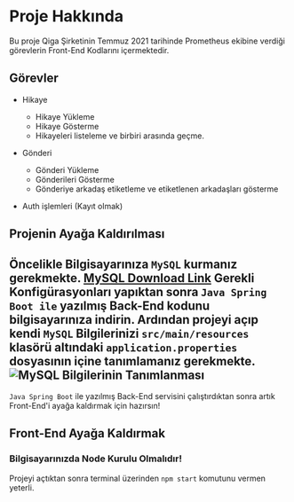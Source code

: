 # Proje Hakkında
Bu proje Qiga Şirketinin Temmuz 2021 tarihinde Prometheus ekibine verdiği görevlerin Front-End Kodlarını içermektedir. 

## Görevler
+ Hikaye
  + Hikaye Yükleme
  + Hikaye Gösterme
  + Hikayeleri listeleme ve birbiri arasında geçme.

+ Gönderi
  + Gönderi Yükleme
  + Gönderileri Gösterme
  + Gönderiye arkadaş etiketleme ve etiketlenen arkadaşları gösterme

+ Auth işlemleri (Kayıt olmak)

## Projenin Ayağa Kaldırılması
Öncelikle Bilgisayarınıza `MySQL` kurmanız gerekmekte. [MySQL Download Link](https://dev.mysql.com/downloads/installer/)
Gerekli Konfigürasyonları yapıktan sonra `Java Spring Boot ile` yazılmış Back-End kodunu bilgisayarınıza indirin. Ardından projeyi açıp kendi `MySQL` Bilgilerinizi `src/main/resources` klasörü altındaki `application.properties` dosyasının içine tanımlamanız gerekmekte. ![MySQL Bilgilerinin Tanımlanması](https://user-images.githubusercontent.com/88265588/127762475-3fd6438f-00df-4115-8658-1c506f64bd62.png)
---
`Java Spring Boot` ile yazılmış Back-End servisini çalıştırdıktan sonra artık Front-End'i ayağa kaldırmak için hazırsın!

## Front-End Ayağa Kaldırmak
### Bilgisayarınızda Node Kurulu Olmalıdır!
Projeyi açtıktan sonra terminal üzerinden `npm start` komutunu vermen yeterli.
